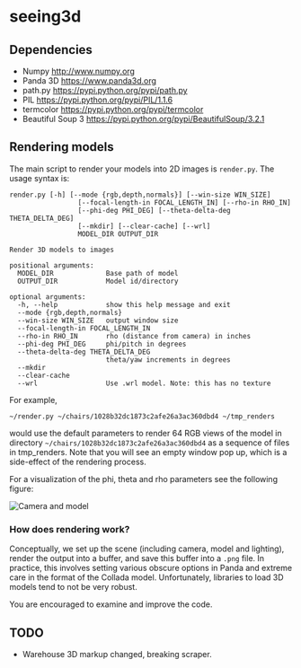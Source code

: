 # seeing3d

## Dependencies

- Numpy http://www.numpy.org
- Panda 3D https://www.panda3d.org
- path.py https://pypi.python.org/pypi/path.py
- PIL https://pypi.python.org/pypi/PIL/1.1.6
- termcolor https://pypi.python.org/pypi/termcolor
- Beautiful Soup 3 https://pypi.python.org/pypi/BeautifulSoup/3.2.1

## Rendering models

The main script to render your models into 2D images is ``render.py``. 
The usage syntax is:

```
render.py [-h] [--mode {rgb,depth,normals}] [--win-size WIN_SIZE]
                 [--focal-length-in FOCAL_LENGTH_IN] [--rho-in RHO_IN]
                 [--phi-deg PHI_DEG] [--theta-delta-deg THETA_DELTA_DEG]
                 [--mkdir] [--clear-cache] [--wrl]
                 MODEL_DIR OUTPUT_DIR

Render 3D models to images

positional arguments:
  MODEL_DIR             Base path of model
  OUTPUT_DIR            Model id/directory

optional arguments:
  -h, --help            show this help message and exit
  --mode {rgb,depth,normals}
  --win-size WIN_SIZE   output window size
  --focal-length-in FOCAL_LENGTH_IN
  --rho-in RHO_IN       rho (distance from camera) in inches
  --phi-deg PHI_DEG     phi/pitch in degrees
  --theta-delta-deg THETA_DELTA_DEG
                        theta/yaw increments in degrees
  --mkdir
  --clear-cache
  --wrl                 Use .wrl model. Note: this has no texture
```

For example, 

```
~/render.py ~/chairs/1028b32dc1873c2afe26a3ac360dbd4 ~/tmp_renders
```

would use the default parameters to render 64 RGB views of the model in
directory ``~/chairs/1028b32dc1873c2afe26a3ac360dbd4`` as a sequence of files
in tmp_renders. Note that you will see an empty window pop up, which is a
side-effect of the rendering process.

For a visualization of the phi, theta and rho parameters see the following
figure:

![Camera and model](https://raw.githubusercontent.com/dimatura/seeing3d/master/doc/chair_camera_render.jpg?token=60116__eyJzY29wZSI6IlJhd0Jsb2I6ZGltYXR1cmEvc2VlaW5nM2QvbWFzdGVyL2RvYy9jaGFpcl9jYW1lcmFfcmVuZGVyLmpwZyIsImV4cGlyZXMiOjEzOTgxMTkyOTh9--56522a87fb4438feae3d411e53f9f0c5870aee32)

### How does rendering work?

Conceptually, we set up the scene (including camera, model and lighting),
render the output into a buffer, and save this buffer into a ``.png`` file. In
practice, this involves setting various obscure options in Panda and extreme
care in the format of the Collada model. Unfortunately, libraries to load 3D
models tend to not be very robust. 

You are encouraged to examine and improve the code.

TODO
----

- Warehouse 3D markup changed, breaking scraper.
